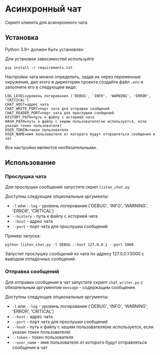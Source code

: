 # Асинхронный чат
Скрипт клиента для асинхронного чата

## Установка
Python 3.9+ должен быть установлен

Для установки зависимостей используйте
```commandline
pip install -r requirements.txt
```

Настройки чата можно определить, задав их через переменные окружения, дял этого в директории проекта создайте файл `.env` и заполните его в следующем виде:
```
LOG_LEVEL=уровень логирования ('DEBUG', 'INFO', 'WARNING', 'ERROR', 'CRITICAL')
CHAT_HOST=адрес чата
CHAT_WRITE_PORT=порт чата для отправки сообщений
CHAT_READER_PORT=порт чата для прослушки сообщений
HISTORY_PATH=путь к файлу с историей чата
HASH_PATH=путь к файлу с хешем пользователя(не используется, если указан токен пользователя)
USER_TOKEN=токен пользователя
USER_NAME=имя пользователя от которого будут отправляться сообщения в чат
```
Все настройки являются необязательными.

## Использование
### Прослушка чата

Для прослушки сообщений запустите скрип `listen_chat.py`

Доступны следующие опциональные аргументы:
- `-l` или `--log` - уровень логирования ('DEBUG', 'INFO', 'WARNING', 'ERROR', 'CRITICAL')
- `--history` - путь к файлу с историей чата
- `--host` - адрес чата
- `--port` - порт чата для прослушки сообщений

Пример запуска:
```commandline
python listen_chat.py -l DEBUG --host 127.0.0.1 --port 5000
```
Запустит прослушку сообщений из чата по адресу 127.0.0.1:5000 с выводом отладочных сообщений.

### Отправка сообщений

Для отправки сообщения в чат запустите скрипт `chat_writer.py` с обязательным аргументом `message` - содержащим сообщение.

Доступны следующие опциональные аргументы:
- `-l` или `--log` - уровень логирования ('DEBUG', 'INFO', 'WARNING', 'ERROR', 'CRITICAL')
- `--host` - адрес чата
- `--port` - порт чата для прослушки сообщений
- `--hash` - путь к файлу с хешем пользователя(не используется, если указан токен пользователя)
- `--token` - токен пользователя
- `--user_name` - имя пользователя от которого будут отправляться сообщения в чат
